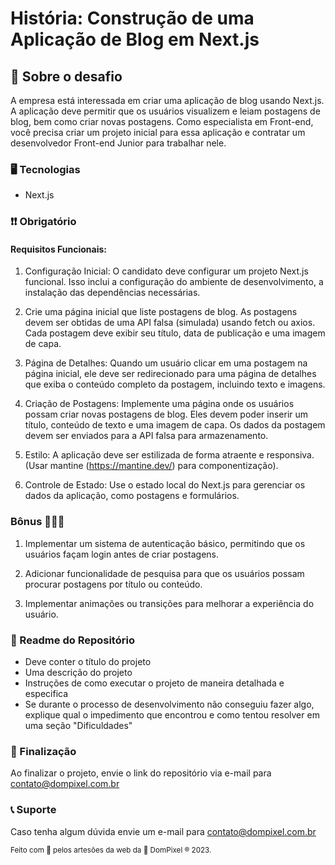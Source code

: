 # História: Construção de uma Aplicação de Blog em Next.js

## 💭 Sobre o desafio

A empresa está interessada em criar uma aplicação de blog usando Next.js. A aplicação deve permitir que os usuários visualizem e leiam postagens de blog, bem como criar novas postagens. Como especialista em Front-end, você precisa criar um projeto inicial para essa aplicação e contratar um desenvolvedor Front-end Junior para trabalhar nele.

### 🖥 Tecnologias

- Next.js

### ❗❗ Obrigatório

#### Requisitos Funcionais:

1. Configuração Inicial: O candidato deve configurar um projeto Next.js funcional. Isso inclui a configuração do ambiente de desenvolvimento, a instalação das dependências necessárias.

2. Crie uma página inicial que liste postagens de blog. As postagens devem ser obtidas de uma API falsa (simulada) usando fetch ou axios. Cada postagem deve exibir seu título, data de publicação e uma imagem de capa.

3. Página de Detalhes: Quando um usuário clicar em uma postagem na página inicial, ele deve ser redirecionado para uma página de detalhes que exiba o conteúdo completo da postagem, incluindo texto e imagens.

4. Criação de Postagens: Implemente uma página onde os usuários possam criar novas postagens de blog. Eles devem poder inserir um título, conteúdo de texto e uma imagem de capa. Os dados da postagem devem ser enviados para a API falsa para armazenamento.

5. Estilo: A aplicação deve ser estilizada de forma atraente e responsiva. (Usar mantine (https://mantine.dev/) para componentização).

6. Controle de Estado: Use o estado local do Next.js para gerenciar os dados da aplicação, como postagens e formulários.

### Bônus 🎁🎁🎁

1. Implementar um sistema de autenticação básico, permitindo que os usuários façam login antes de criar postagens.

2. Adicionar funcionalidade de pesquisa para que os usuários possam procurar postagens por título ou conteúdo.

3. Implementar animações ou transições para melhorar a experiência do usuário.

### 📝 Readme do Repositório

- Deve conter o título do projeto
- Uma descrição do projeto
- Instruções de como executar o projeto de maneira detalhada e especifica
- Se durante o processo de desenvolvimento não conseguiu fazer algo, explique qual o impedimento que encontrou e como tentou resolver em uma seção "Dificuldades"

### 💯 Finalização

Ao finalizar o projeto, envie o link do repositório via e-mail para contato@dompixel.com.br

### 📞 Suporte
Caso tenha algum dúvida envie um e-mail para contato@dompixel.com.br

<sup> Feito com 💙 pelos artesões da web da 👾 DomPixel ® 2023.</sup>